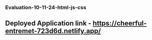 ### Evaluation-10-11-24-html-js-css

## Deployed Application link -  https://cheerful-entremet-723d6d.netlify.app/
